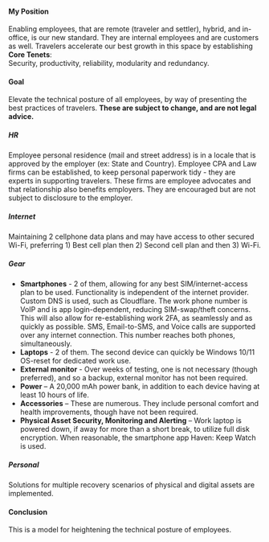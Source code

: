 #### My Position
Enabling employees, that are remote (traveler and settler), hybrid, and in-office, is our new standard. They are internal employees and are customers as well. 
Travelers accelerate our best growth in this space by establishing **Core Tenets**:  
Security, productivity, reliability, modularity and redundancy.

#### Goal

Elevate the technical posture of all employees, by way of presenting the best practices of travelers. **These are subject to change, and are not legal advice.**  

##### HR

Employee personal residence (mail and street address) is in a locale that is approved by the employer (ex: State and Country). Employee CPA and Law firms can be established, to keep personal paperwork tidy - they are experts in supporting travelers. These firms are employee advocates and that relationship also benefits employers. They are encouraged but are not subject to disclosure to the employer.

##### Internet

Maintaining 2 cellphone data plans and may have access to other secured Wi-Fi, preferring 1) Best cell plan then 2) Second cell plan and then 3) Wi-Fi.

##### Gear

* **Smartphones** - 2 of them, allowing for any best SIM/internet-access plan to be used. Functionality is independent of the internet provider. Custom DNS is used, such as Cloudflare. The work phone number is VoIP and is app login-dependent, reducing SIM-swap/theft concerns. This will also allow for re-establishing work 2FA, as seamlessly and as quickly as possible. SMS, Email-to-SMS, and Voice calls are supported over any internet connection. This number reaches both phones, simultaneously.  
* **Laptops** - 2 of them. The second device can quickly be Windows 10/11 OS-reset for dedicated work use.  
* **External monitor** - Over weeks of testing, one is not necessary (though preferred), and so a backup, external monitor has not been required.  
* **Power** – A 20,000 mAh power bank, in addition to each device having at least 10 hours of life.  
* **Accessories** – These are numerous. They include personal comfort and health improvements, though have not been required.  
* **Physical Asset Security, Monitoring and Alerting** – Work laptop is powered down, if away for more than a short break, to utilize full disk encryption. When reasonable, the smartphone app Haven: Keep Watch is used.

##### Personal

Solutions for multiple recovery scenarios of physical and digital assets are implemented. 

#### Conclusion

This is a model for heightening the technical posture of employees.
